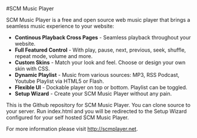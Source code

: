#SCM Music Player

SCM Music Player is a free and open source web music player that brings a seamless music experience to your website:

* __Continous Playback Cross Pages__ - Seamless playback throughout your website.
* __Full Featured Control__ - With play, pause, next, previous, seek, shuffle, repeat mode, volume and more.
* __Custom Skins__ - Match your look and feel. Choose or design your own skin with CSS.
* __Dynamic Playlist__ - Music from various sources: MP3, RSS Podcast, Youtube Playlist via HTML5 or Flash.
* __Flexible UI__ - Dockable player on top or bottom. Playlist can be toggled.
* __Setup Wizard__ - Create your SCM Music Player without any pain.

This is the Github repository for SCM Music Player. You can clone source to your server. Run index.html and you will be redirected to the Setup Wizard configured for your self hosted SCM Music Player.

For more information please visit http://scmplayer.net.
